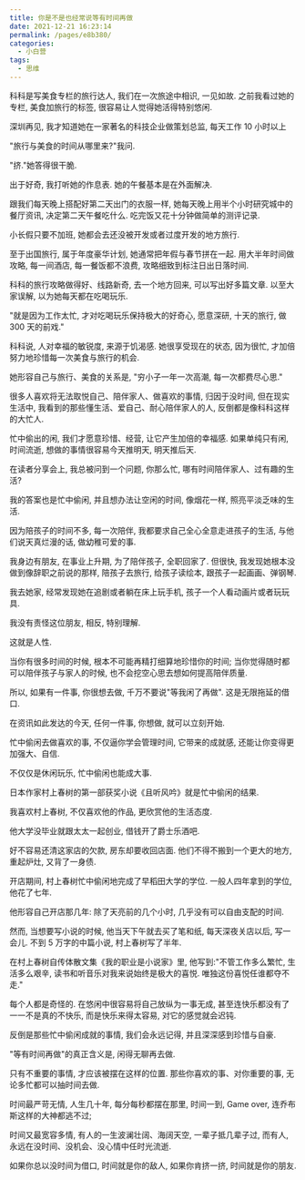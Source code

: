 ```yaml
---
title: 你是不是也经常说等有时间再做
date: 2021-12-21 16:23:14
permalink: /pages/e8b380/
categories:
  - 小白营
tags:
  - 思维
---
```


科科是写美食专栏的旅行达人, 我们在一次旅途中相识, 一见如故. 之前我看过她的专栏, 美食加旅行的标签, 很容易让人觉得她活得特别悠闲.

深圳再见, 我才知道她在一家著名的科技企业做策划总监, 每天工作 10 小时以上

"旅行与美食的时间从哪里来?"我问.

"挤."她答得很干脆.

出于好奇, 我打听她的作息表. 她的午餐基本是在外面解决.

跟我们每天晚上搭配好第二天出门的衣服一样, 她每天晚上用半个小时研究城中的餐厅资讯, 决定第二天午餐吃什么. 吃完饭又花十分钟做简单的测评记录.

小长假只要不加班, 她都会去还没被开发或者过度开发的地方旅行.

至于出国旅行, 属于年度豪华计划, 她通常把年假与春节拼在一起. 用大半年时间做攻略, 每一间酒店, 每一餐饭都不浪费, 攻略细致到标注日出日落时间.

科科的旅行攻略做得好、线路新奇, 去一个地方回来, 可以写出好多篇文章. 以至大家误解, 以为她每天都在吃喝玩乐.

"就是因为工作太忙, 才对吃喝玩乐保持极大的好奇心, 愿意深研, 十天的旅行, 做 300 天的前戏."

科科说, 人对幸福的敏锐度, 来源于饥渴感. 她很享受现在的状态, 因为很忙, 才加倍努力地珍惜每一次美食与旅行的机会.

她形容自己与旅行、美食的关系是, "穷小子一年一次高潮, 每一次都费尽心思."

很多人喜欢将无法取悦自己、陪伴家人、做喜欢的事情, 归因于没时间, 但在现实生活中, 我看到的那些懂生活、爱自己、耐心陪伴家人的人, 反倒都是像科科这样的大忙人.

忙中偷出的闲, 我们才愿意珍惜、经营, 让它产生加倍的幸福感. 如果单纯只有闲, 时间流逝, 想做的事情很容易今天推明天, 明天推后天.

在读者分享会上, 我总被问到一个问题, 你那么忙, 哪有时间陪伴家人、过有趣的生活?

我的答案也是忙中偷闲, 并且想办法让空闲的时间, 像烟花一样, 照亮平淡乏味的生活.

因为陪孩子的时间不多, 每一次陪伴, 我都要求自己全心全意走进孩子的生活, 与他们说天真烂漫的话, 做幼稚可爱的事.

我身边有朋友, 在事业上升期, 为了陪伴孩子, 全职回家了. 但很快, 我发现她根本没做到像辞职之前说的那样, 陪孩子去旅行, 给孩子读绘本, 跟孩子一起画画、弹钢琴.

我去她家, 经常发现她在追剧或者躺在床上玩手机, 孩子一个人看动画片或者玩玩具.

我没有责怪这位朋友, 相反, 特别理解.

这就是人性.

当你有很多时间的时候, 根本不可能再精打细算地珍惜你的时间; 当你觉得随时都可以陪伴孩子与家人的时候, 也不会挖空心思去想如何提高陪伴质量.

所以, 如果有一件事, 你很想去做, 千万不要说"等我闲了再做". 这是无限拖延的借口.

在资讯如此发达的今天, 任何一件事, 你想做, 就可以立刻开始.

忙中偷闲去做喜欢的事, 不仅逼你学会管理时间, 它带来的成就感, 还能让你变得更加强大、自信.

不仅仅是休闲玩乐, 忙中偷闲也能成大事.

日本作家村上春树的第一部获奖小说《且听风吟》就是忙中偷闲的结果.

我喜欢村上春树, 不仅喜欢他的作品, 更欣赏他的生活态度.

他大学没毕业就跟太太一起创业, 借钱开了爵士乐酒吧.

好不容易还清这家店的欠款, 房东却要收回店面. 他们不得不搬到一个更大的地方, 重起炉灶, 又背了一身债.

开店期间, 村上春树忙中偷闲地完成了早稻田大学的学位. 一般人四年拿到的学位, 他花了七年.

他形容自己开店那几年: 除了天亮前的几个小时, 几乎没有可以自由支配的时间.

然而, 当想要写小说的时候, 他当天下午就去买了笔和纸, 每天深夜关店以后, 写一会儿. 不到 5 万字的中篇小说, 村上春树写了半年.

在村上春树自传体散文集《我的职业是小说家》里, 他写到:"不管工作多么繁忙, 生活多么艰辛, 读书和听音乐对我来说始终是极大的喜悦. 唯独这份喜悦任谁都夺不走."

每个人都是奇怪的. 在悠闲中很容易将自己放纵为一事无成, 甚至连快乐都没有了一一不是真的不快乐, 而是快乐来得太容易, 对它的感觉就会迟钝.

反倒是那些忙中偷闲成就的事情, 我们会永远记得, 并且深深感到珍惜与自豪.

"等有时间再做"的真正含义是, 闲得无聊再去做.

只有不重要的事情, 才应该被摆在这样的位置. 那些你喜欢的事、对你重要的事, 无论多忙都可以抽时间去做.

时间最严苛无情, 人生几十年, 每分每秒都摆在那里, 时间一到, Game over, 连乔布斯这样的大神都逃不过;

时间又最宽容多情, 有人的一生波澜壮阔、海阔天空, 一辈子抵几辈子过, 而有人, 永远在没时间、没机会、没心情中任时光流逝.

如果你总以没时间为借口, 时间就是你的敌人, 如果你肯挤一挤, 时间就是你的朋友.
